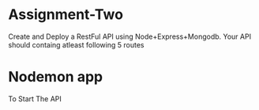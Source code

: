 # Assignment-Two
Create and Deploy a RestFul API using Node+Express+Mongodb. Your API should containg atleast following 5 routes


# Nodemon app 

To Start The API
